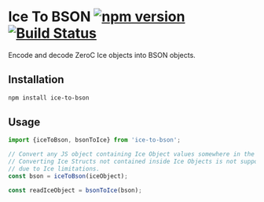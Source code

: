 # Ice To BSON [![npm version][npm-image]][npm-url] [![Build Status][travis-image]][travis-url]

Encode and decode ZeroC Ice objects into BSON objects.

## Installation

```bash
npm install ice-to-bson
```

## Usage

```js
import {iceToBson, bsonToIce} from 'ice-to-bson';

// Convert any JS object containing Ice Object values somewhere in the tree.
// Converting Ice Structs not contained inside Ice Objects is not supported
// due to Ice limitations.
const bson = iceToBson(iceObject);

const readIceObject = bsonToIce(bson);
```

[npm-image]: https://badge.fury.io/js/ice-to-bson.svg
[npm-url]: https://badge.fury.io/js/ice-to-bson
[travis-image]: https://travis-ci.org/aikoven/ice-to-bson.svg?branch=master
[travis-url]: https://travis-ci.org/aikoven/ice-to-bson